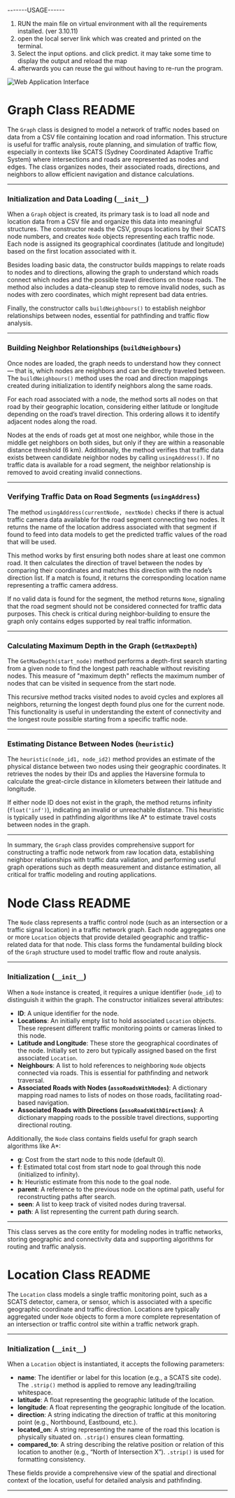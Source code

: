 -------USAGE------

1. RUN the main file on virtual environment with all the requirements installed. (ver 3.10.11)
2. open the local server link which was created and printed on the terminal.
3. Select the input options. and click predict. it may take some time to display the output and reload the map
4. afterwards you can reuse the gui without having to re-run the program.


![Web Application Interface](image-url)







# Graph Class README

The `Graph` class is designed to model a network of traffic nodes based on data from a CSV file containing location and road information. This structure is useful for traffic analysis, route planning, and simulation of traffic flow, especially in contexts like SCATS (Sydney Coordinated Adaptive Traffic System) where intersections and roads are represented as nodes and edges. The class organizes nodes, their associated roads, directions, and neighbors to allow efficient navigation and distance calculations.

---

### Initialization and Data Loading (`__init__`)

When a `Graph` object is created, its primary task is to load all node and location data from a CSV file and organize this data into meaningful structures. The constructor reads the CSV, groups locations by their SCATS node numbers, and creates `Node` objects representing each traffic node. Each node is assigned its geographical coordinates (latitude and longitude) based on the first location associated with it.

Besides loading basic data, the constructor builds mappings to relate roads to nodes and to directions, allowing the graph to understand which roads connect which nodes and the possible travel directions on those roads. The method also includes a data-cleanup step to remove invalid nodes, such as nodes with zero coordinates, which might represent bad data entries.

Finally, the constructor calls `buildNeighbours()` to establish neighbor relationships between nodes, essential for pathfinding and traffic flow analysis.

---

### Building Neighbor Relationships (`buildNeighbours`)

Once nodes are loaded, the graph needs to understand how they connect — that is, which nodes are neighbors and can be directly traveled between. The `buildNeighbours()` method uses the road and direction mappings created during initialization to identify neighbors along the same roads.

For each road associated with a node, the method sorts all nodes on that road by their geographic location, considering either latitude or longitude depending on the road’s travel direction. This ordering allows it to identify adjacent nodes along the road.

Nodes at the ends of roads get at most one neighbor, while those in the middle get neighbors on both sides, but only if they are within a reasonable distance threshold (6 km). Additionally, the method verifies that traffic data exists between candidate neighbor nodes by calling `usingAddress()`. If no traffic data is available for a road segment, the neighbor relationship is removed to avoid creating invalid connections.

---

### Verifying Traffic Data on Road Segments (`usingAddress`)

The method `usingAddress(currentNode, nextNode)` checks if there is actual traffic camera data available for the road segment connecting two nodes. It returns the name of the location address associated with that segment if found to feed into data models to get the predicted traffic values of the road that will be used.

This method works by first ensuring both nodes share at least one common road. It then calculates the direction of travel between the nodes by comparing their coordinates and matches this direction with the node’s direction list. If a match is found, it returns the corresponding location name representing a traffic camera address.

If no valid data is found for the segment, the method returns `None`, signaling that the road segment should not be considered connected for traffic data purposes. This check is critical during neighbor-building to ensure the graph only contains edges supported by real traffic information.

---

### Calculating Maximum Depth in the Graph (`GetMaxDepth`)

The `GetMaxDepth(start_node)` method performs a depth-first search starting from a given node to find the longest path reachable without revisiting nodes. This measure of "maximum depth" reflects the maximum number of nodes that can be visited in sequence from the start node.

This recursive method tracks visited nodes to avoid cycles and explores all neighbors, returning the longest depth found plus one for the current node. This functionality is useful in understanding the extent of connectivity and the longest route possible starting from a specific traffic node.

---

### Estimating Distance Between Nodes (`heuristic`)

The `heuristic(node_id1, node_id2)` method provides an estimate of the physical distance between two nodes using their geographic coordinates. It retrieves the nodes by their IDs and applies the Haversine formula to calculate the great-circle distance in kilometers between their latitude and longitude.

If either node ID does not exist in the graph, the method returns infinity (`float('inf')`), indicating an invalid or unreachable distance. This heuristic is typically used in pathfinding algorithms like A* to estimate travel costs between nodes in the graph.

---

In summary, the `Graph` class provides comprehensive support for constructing a traffic node network from raw location data, establishing neighbor relationships with traffic data validation, and performing useful graph operations such as depth measurement and distance estimation, all critical for traffic modeling and routing applications.












# Node Class README

The `Node` class represents a traffic control node (such as an intersection or a traffic signal location) in a traffic network graph. Each node aggregates one or more `Location` objects that provide detailed geographic and traffic-related data for that node. This class forms the fundamental building block of the `Graph` structure used to model traffic flow and route analysis.

---

### Initialization (`__init__`)

When a `Node` instance is created, it requires a unique identifier (`node_id`) to distinguish it within the graph. The constructor initializes several attributes:

- **ID**: A unique identifier for the node.
- **Locations**: An initially empty list to hold associated `Location` objects. These represent different traffic monitoring points or cameras linked to this node.
- **Latitude and Longitude**: These store the geographical coordinates of the node. Initially set to zero but typically assigned based on the first associated `Location`.
- **Neighbours**: A list to hold references to neighboring `Node` objects connected via roads. This is essential for pathfinding and network traversal.
- **Associated Roads with Nodes (`assoRoadsWithNodes`)**: A dictionary mapping road names to lists of nodes on those roads, facilitating road-based navigation.
- **Associated Roads with Directions (`assoRoadsWithDirections`)**: A dictionary mapping roads to the possible travel directions, supporting directional routing.

Additionally, the `Node` class contains fields useful for graph search algorithms like A*:

- **g**: Cost from the start node to this node (default 0).
- **f**: Estimated total cost from start node to goal through this node (initialized to infinity).
- **h**: Heuristic estimate from this node to the goal node.
- **parent**: A reference to the previous node on the optimal path, useful for reconstructing paths after search.
- **seen**: A list to keep track of visited nodes during traversal.
- **path**: A list representing the current path during search.

---

This class serves as the core entity for modeling nodes in traffic networks, storing geographic and connectivity data and supporting algorithms for routing and traffic analysis.










# Location Class README

The `Location` class models a single traffic monitoring point, such as a SCATS detector, camera, or sensor, which is associated with a specific geographic coordinate and traffic direction. Locations are typically aggregated under `Node` objects to form a more complete representation of an intersection or traffic control site within a traffic network graph.

---

### Initialization (`__init__`)

When a `Location` object is instantiated, it accepts the following parameters:

- **name**: The identifier or label for this location (e.g., a SCATS site code). The `.strip()` method is applied to remove any leading/trailing whitespace.
- **latitude**: A float representing the geographic latitude of the location.
- **longitude**: A float representing the geographic longitude of the location.
- **direction**: A string indicating the direction of traffic at this monitoring point (e.g., Northbound, Eastbound, etc.).
- **located_on**: A string representing the name of the road this location is physically situated on. `.strip()` ensures clean formatting.
- **compared_to**: A string describing the relative position or relation of this location to another (e.g., “North of Intersection X”). `.strip()` is used for formatting consistency.

These fields provide a comprehensive view of the spatial and directional context of the location, useful for detailed analysis and pathfinding.

---
